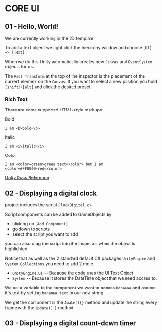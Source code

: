 # CORE UI

## 01 - Hello, World!

We are currently working in the 2D template.

To add a text object we right click the hierarchy window and choose
`[UI] => [Text]`

When we do this Unity automatically creates new `Canvas` and `EventSystem` objects for us.

The `Rect Transform` at the top of the inspector is the placement of the current element on the `Canvas`. If you want to select a new position you hold `[shift]+[alt]` and click the desired preset.

### Rich Text

There are some supported HTML-style markups

Bold

```
I am <b>bold</b>
```

Italic

```
I am <i>italic</i>
```

Color

```
I am <color=green>green text</color> but I am <color=#FF0000>red</color>
```

[Unity Docs Reference](https://docs.unity3d.com/Manual/StyledText.html "Unity Docs Reference")

## 02 - Displaying a digital clock

project includes the script `ClockDigital.cs`

Script components can be added to GameObjects by

- clicking on `[Add Component]`
- go down to scripts
- select the script you want to add

you can also drag the script into the inspector when the object is highlighted

Notice that as well as the 2 standard default C# packages `UnityEngine` and `System.Collections` you need to add 2 more.

- `UnityEngine.UI`
  -- Because the code uses the UI Text Object
- `System`
  -- Because it stores the DateTime object that we need access to.

We set a variable to the component we want to access `bananna` and access it's text by setting `bananna.text` to our new string.

We get the component in the `Awake(){}` method and update the string every frame with the `Update(){}` method

## 03 - Displaying a digital count-down timer
